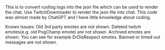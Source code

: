 This is to convert rustlog logs into the json file which can be used to render the chat.
Use TwitchDownloader to render the json file into chat.
This code was almost made by ChatGPT and I have little knowledge about coding.

Known Issues:
Old 3rd party emotes are not shown.
Deleted twitch emotes(e.g. old PogChamp emote) are not shown. Archived emotes are shown. You can see for example DrDisRespect emotes.
Banned or timed out messages are not shown.
